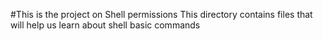 #This is the project on Shell permissions
This directory contains files that will help us learn about shell basic commands
